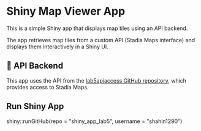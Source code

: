 # Shiny Map Viewer App

This is a simple Shiny app that displays map tiles using an API backend.

The app retrieves map tiles from a custom API (Stadia Maps interface) and displays them interactively in a Shiny UI.

## 🔗 API Backend

This app uses the API from the [lab5apiaccess GitHub repository](https://github.com/njmurov-ux/lab5apiaccess), which provides access to Stadia Maps.

## Run Shiny App
shiny::runGitHub(repo = "shiny_app_lab5", username = "shahin1290")


